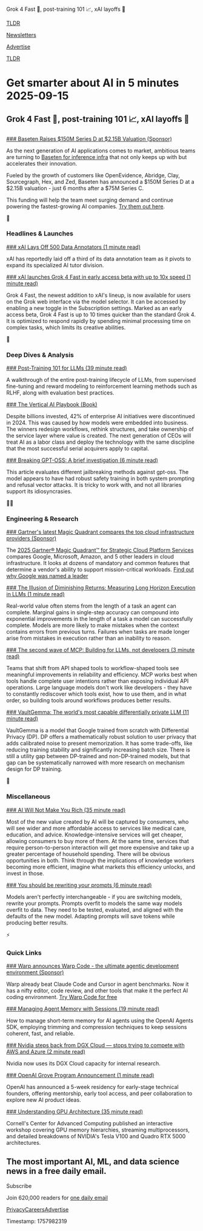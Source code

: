 Grok 4 Fast 🤖, post-training 101 📈, xAI layoffs 💼

[TLDR](/)

[Newsletters](/newsletters)

[Advertise](https://advertise.tldr.tech/)

[TLDR](/)

# Get smarter about AI in 5 minutes 2025-09-15

## Grok 4 Fast 🤖, post-training 101 📈, xAI layoffs 💼

### 

[### Baseten Raises $150M Series D at $2.15B Valuation (Sponsor)](https://login.baseten.co/sign-up?state=eyJuZXh0X3VybCI6bnVsbH0%3A1ux5mS%3AXsp1P0NZdqAn3f98fbZutaudZRckgVFwBjEm2104XQM&amp;redirect_uri=https%3A%2F%2Fapp.baseten.co%2Fapi%2Fauth%2Fcallback&amp;authorization_session_id=01K4Z8Z8YNY3PJCZMHD66ARQ88/?utm_source=affiliates&amp;utm_medium=tldr_tech&amp;utm_campaign=9_15_primary_tldr&amp;utm_term=Series_D&amp;utm_content=newsletter)

As the next generation of AI applications comes to market, ambitious teams are turning to [Baseten for inference infra](https://login.baseten.co/sign-up?state=eyJuZXh0X3VybCI6bnVsbH0%3A1ux5mS%3AXsp1P0NZdqAn3f98fbZutaudZRckgVFwBjEm2104XQM&redirect_uri=https%3A%2F%2Fapp.baseten.co%2Fapi%2Fauth%2Fcallback&authorization_session_id=01K4Z8Z8YNY3PJCZMHD66ARQ88/?utm_source=affiliates&utm_medium=tldr_tech&utm_campaign=9_15_primary_tldr&utm_term=Series_D&utm_content=newsletter) that not only keeps up with but accelerates their innovation.

Fueled by the growth of customers like OpenEvidence, Abridge, Clay, Sourcegraph, Hex, and Zed, Baseten has announced a $150M Series D at a $2.15B valuation - just 6 months after a $75M Series C.

This funding will help the team meet surging demand and continue powering the fastest-growing AI companies. [Try them out here](https://login.baseten.co/sign-up?state=eyJuZXh0X3VybCI6bnVsbH0%3A1ux5mS%3AXsp1P0NZdqAn3f98fbZutaudZRckgVFwBjEm2104XQM&redirect_uri=https%3A%2F%2Fapp.baseten.co%2Fapi%2Fauth%2Fcallback&authorization_session_id=01K4Z8Z8YNY3PJCZMHD66ARQ88/?utm_source=affiliates&utm_medium=tldr_tech&utm_campaign=9_15_primary_tldr&utm_term=Series_D&utm_content=newsletter).

🚀

### Headlines & Launches

[### xAI Lays Off 500 Data Annotators (1 minute read)](https://techcrunch.com/2025/09/13/xai-reportedly-lays-off-500-workers-from-data-annotation-team/?utm_source=tldrai)

xAI has reportedly laid off a third of its data annotation team as it pivots to expand its specialized AI tutor division.

[### xAI launches Grok 4 Fast in early access beta with up to 10x speed (1 minute read)](https://www.testingcatalog.com/xai-launches-grok-4-fast-in-early-access-beta-with-up-to-10x-speed/?utm_source=tldrai)

Grok 4 Fast, the newest addition to xAI's lineup, is now available for users on the Grok web interface via the model selector. It can be accessed by enabling a new toggle in the Subscription settings. Marked as an early access beta, Grok 4 Fast is up to 10 times quicker than the standard Grok 4. It is optimized to respond rapidly by spending minimal processing time on complex tasks, which limits its creative abilities.

🧠

### Deep Dives & Analysis

[### Post-Training 101 for LLMs (39 minute read)](https://tokens-for-thoughts.notion.site/post-training-101?utm_source=tldrai)

A walkthrough of the entire post-training lifecycle of LLMs, from supervised fine-tuning and reward modeling to reinforcement learning methods such as RLHF, along with evaluation best practices.

[### The Vertical AI Playbook (Book)](https://research.contrary.com/deep-dive/the-vertical-ai-playbook?utm_source=tldrai)

Despite billions invested, 42% of enterprise AI initiatives were discontinued in 2024. This was caused by how models were embedded into business. The winners redesign workflows, rethink structures, and take ownership of the service layer where value is created. The next generation of CEOs will treat AI as a labor class and deploy the technology with the same discipline that the most successful serial acquirers apply to capital.

[### Breaking GPT-OSS: A brief investigation (6 minute read)](https://www.lesswrong.com/posts/HfXyF4swFLpeLuv3W/breaking-gpt-oss-a-brief-investigation?utm_source=tldrai)

This article evaluates different jailbreaking methods against gpt-oss. The model appears to have had robust safety training in both system prompting and refusal vector attacks. It is tricky to work with, and not all libraries support its idiosyncrasies.

👨‍💻

### Engineering & Research

[### Gartner's latest Magic Quadrant compares the top cloud infrastructure providers (Sponsor)](https://cloud.google.com/resources/content/2025-gartner-magic-quadrant-strategic-cloud-platform-services?e=48754805&amp;hl=en&amp;utm_source=cloud_sfdc&amp;utm_medium=email&amp;utm_campaign=FY25-Q3-GLOBAL-ENT36283-website-dl-2025SCPSMQ-88982&amp;utm_content=tldr&amp;utm_term=september_15)

The [2025 Gartner® Magic Quadrant™ for Strategic Cloud Platform Services](https://cloud.google.com/resources/content/2025-gartner-magic-quadrant-strategic-cloud-platform-services?e=48754805&hl=en&utm_source=cloud_sfdc&utm_medium=email&utm_campaign=FY25-Q3-GLOBAL-ENT36283-website-dl-2025SCPSMQ-88982&utm_content=tldr&utm_term=september_15) compares Google, Microsoft, Amazon, and 5 other leaders in cloud infrastructure. It looks at dozens of mandatory and common features that determine a vendor's ability to support mission-critical workloads. [Find out why Google was named a leader](https://cloud.google.com/resources/content/2025-gartner-magic-quadrant-strategic-cloud-platform-services?e=48754805&hl=en&utm_source=cloud_sfdc&utm_medium=email&utm_campaign=FY25-Q3-GLOBAL-ENT36283-website-dl-2025SCPSMQ-88982&utm_content=tldr&utm_term=september_15)

[### The Illusion of Diminishing Returns: Measuring Long Horizon Execution in LLMs (1 minute read)](https://arxiv.org/abs/2509.09677?utm_source=tldrai)

Real-world value often stems from the length of a task an agent can complete. Marginal gains in single-step accuracy can compound into exponential improvements in the length of a task a model can successfully complete. Models are more likely to make mistakes when the context contains errors from previous turns. Failures when tasks are made longer arise from mistakes in execution rather than an inability to reason.

[### The second wave of MCP: Building for LLMs, not developers (3 minute read)](https://vercel.com/blog/the-second-wave-of-mcp-building-for-llms-not-developers?utm_source=tldrai)

Teams that shift from API shaped tools to workflow-shaped tools see meaningful improvements in reliability and efficiency. MCP works best when tools handle complete user intentions rather than exposing individual API operations. Large language models don't work like developers - they have to constantly rediscover which tools exist, how to use them, and in what order, so building tools around workflows produces better results.

[### VaultGemma: The world's most capable differentially private LLM (11 minute read)](https://research.google/blog/vaultgemma-the-worlds-most-capable-differentially-private-llm/?utm_source=tldrai)

VaultGemma is a model that Google trained from scratch with Differential Privacy (DP). DP offers a mathematically robust solution to user privacy that adds calibrated noise to present memorization. It has some trade-offs, like reducing training stability and significantly increasing batch size. There is still a utility gap between DP-trained and non-DP-trained models, but that gap can be systematically narrowed with more research on mechanism design for DP training.

🎁

### Miscellaneous

[### AI Will Not Make You Rich (35 minute read)](https://joincolossus.com/article/ai-will-not-make-you-rich/?utm_source=tldrai)

Most of the new value created by AI will be captured by consumers, who will see wider and more affordable access to services like medical care, education, and advice. Knowledge-intensive services will get cheaper, allowing consumers to buy more of them. At the same time, services that require person-to-person interaction will get more expensive and take up a greater percentage of household spending. There will be obvious opportunities in both. Think through the implications of knowledge workers becoming more efficient, imagine what markets this efficiency unlocks, and invest in those.

[### You should be rewriting your prompts (6 minute read)](https://maxleiter.com/blog/rewrite-your-prompts?utm_source=tldrai)

Models aren't perfectly interchangeable - if you are switching models, rewrite your prompts. Prompts overfit to models the same way models overfit to data. They need to be tested, evaluated, and aligned with the defaults of the new model. Adapting prompts will save tokens while producing better results.

⚡️

### Quick Links

[### Warp announces Warp Code - the ultimate agentic development environment (Sponsor)](https://www.warp.dev/code?utm_source=publications&amp;utm_medium=newsletter&amp;utm_campaign=warp_code_9_15_quicklinks&amp;utm_content=tldr_ai)

Warp already beat Claude Code and Cursor in agent benchmarks. Now it has a nifty editor, code review, and other tools that make it the perfect AI coding environment. [Try Warp Code for free](https://www.warp.dev/code?utm_source=publications&utm_medium=newsletter&utm_campaign=warp_code_9_15_quicklinks&utm_content=tldr_ai)

[### Managing Agent Memory with Sessions (19 minute read)](https://cookbook.openai.com/examples/agents_sdk/session_memory?utm_source=tldrai)

How to manage short-term memory for AI agents using the OpenAI Agents SDK, employing trimming and compression techniques to keep sessions coherent, fast, and reliable.

[### Nvidia steps back from DGX Cloud — stops trying to compete with AWS and Azure (2 minute read)](https://www.tomshardware.com/tech-industry/nvidia-steps-back-from-dgx-cloud?utm_source=tldrai)

Nvidia now uses its DGX Cloud capacity for internal research.

[### OpenAI Grove Program Announcement (1 minute read)](https://openai.com/index/openai-grove/?utm_source=tldrai)

OpenAI has announced a 5-week residency for early-stage technical founders, offering mentorship, early tool access, and peer collaboration to explore new AI product ideas.

[### Understanding GPU Architecture (35 minute read)](https://cvw.cac.cornell.edu/gpu-architecture?utm_source=tldrai)

Cornell's Center for Advanced Computing published an interactive workshop covering GPU memory hierarchies, streaming multiprocessors, and detailed breakdowns of NVIDIA's Tesla V100 and Quadro RTX 5000 architectures.

## The most important AI, ML, and data science news in a free daily email.

Subscribe

Join 620,000 readers for [one daily email](/api/latest/ai)

[Privacy](/privacy)[Careers](https://jobs.ashbyhq.com/tldr.tech)[Advertise](/ai/advertise)

Timestamp: 1757982319